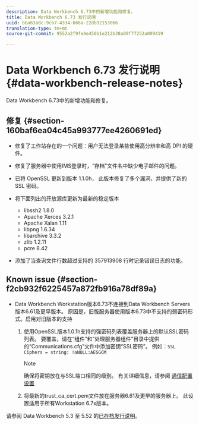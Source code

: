 ```yaml
---
description: Data Workbench 6.73中的新增功能和修复。
title: Data Workbench 6.73 发行说明
uuid: bba63a8c-9cb7-4334-b66a-22db92153066
translation-type: tm+mt
source-git-commit: 9552a2f9fe4e450b1e212b38a09f77252a009419

---
```



# Data Workbench 6.73 发行说明{#data-workbench-release-notes}

Data Workbench 6.73中的新增功能和修复。

## 修复 {#section-160baf6ea04c45a993777ee4260691ed}

* 修复了工作站存在的一个问题：用户无法登录某些使用高分辨率和高 DPI 的硬件。
* 修复了服务器中使用IMS登录时，“存档”文件名中缺少电子邮件的问题。
* 已将 OpenSSL 更新到版本 1.1.0h， 此版本修复了多个漏洞，并提供了新的 SSL 密码。
* 将下面列出的开放源库更新为最新的稳定版本

   * libssh2 1.8.0
   * Apache Xerces 3.2.1
   * Apache Xalan 1.11
   * libpng 1.6.34
   * libarchive 3.3.2
   * zlib 1.2.11
   * pcre 8.42

* 添加了当查询文件行数超过支持的 357913908 行时记录错误日志的功能。

## Known issue {#section-f2cb932f6225457a872fb916a78df89a}

* Data Workbench Workstation版本6.73不连接到Data Workbench Servers版本6.61及更早版本。 原因是，旧版服务器使用版本6.73中不支持的弱密码形式。启用对旧版本的支持

   1. 使用OpenSSL版本1.0.1h支持的强密码列表覆盖服务器上的默认SSL密码列表。 要覆盖，请在“组件”和“处理服务器组件”目录中提供的“Communications.cfg”文件中添加密钥“SSL密码”。 例如：`SSL Ciphers = string: !aNULL:AESGCM`

      >[!NOTE]
      >
      >确保将密钥放在与SSL端口相同的级别。 有关详细信息，请参阅 [通信配置设置](https://docs.adobe.com/content/help/en/data-workbench/using/server-admin-install/config-settings/c-comm-cfg-stgs.html)

   1. 将最新的trust_ca_cert.pem文件放在服务器6.61及更早的服务器上。 此设置适用于所有Workstation 6.7x版本。

请参阅 Data Workbench 5.3 至 5.52 的[已存档发行说明](https://docs.adobe.com/content/help/en/data-workbench/using/release-notes/release-notes.html)。
